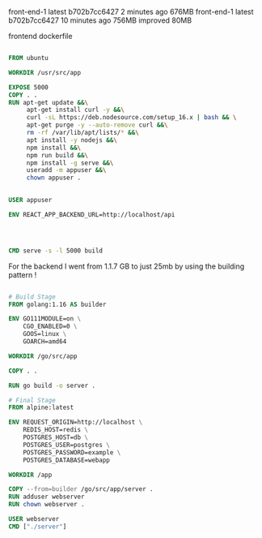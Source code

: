front-end-1                  latest        b702b7cc6427   2 minutes ago    676MB
front-end-1                  latest        b702b7cc6427   10 minutes ago   756MB
improved 80MB

frontend dockerfile

```dockerfile

FROM ubuntu

WORKDIR /usr/src/app

EXPOSE 5000
COPY . .
RUN apt-get update &&\
     apt-get install curl -y &&\
     curl -sL https://deb.nodesource.com/setup_16.x | bash && \
     apt-get purge -y --auto-remove curl &&\
     rm -rf /var/lib/apt/lists/* &&\
     apt install -y nodejs &&\
     npm install &&\
     npm run build &&\
     npm install -g serve &&\
     useradd -m appuser &&\
     chown appuser . 
     

USER appuser

ENV REACT_APP_BACKEND_URL=http://localhost/api 




CMD serve -s -l 5000 build
```

For the backend I went from 1.1.7 GB to just 25mb by using the building pattern !

```dockerfile

# Build Stage
FROM golang:1.16 AS builder

ENV GO111MODULE=on \
    CGO_ENABLED=0 \
    GOOS=linux \
    GOARCH=amd64

WORKDIR /go/src/app

COPY . .

RUN go build -o server .

# Final Stage
FROM alpine:latest

ENV REQUEST_ORIGIN=http://localhost \
    REDIS_HOST=redis \
    POSTGRES_HOST=db \
    POSTGRES_USER=postgres \
    POSTGRES_PASSWORD=example \
    POSTGRES_DATABASE=webapp

WORKDIR /app

COPY --from=builder /go/src/app/server .
RUN adduser webserver 
RUN chown webserver .

USER webserver
CMD ["./server"]

```
